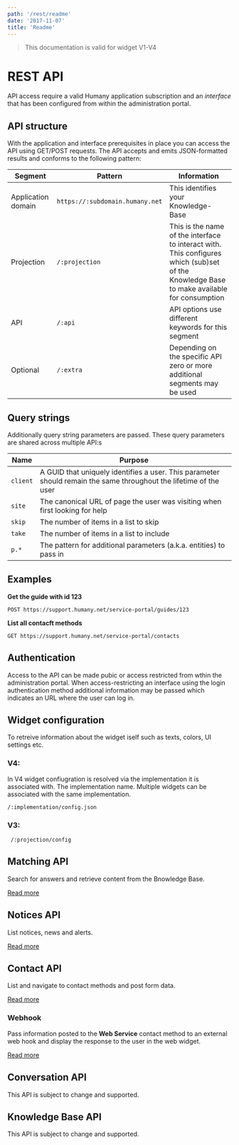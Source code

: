 ```yaml
---
path: '/rest/readme'
date: '2017-11-07'
title: 'Readme'
---
```


> This documentation is valid for widget V1-V4

# REST API

API access require a valid Humany application subscription and an *interface* that has been configured from within the administration portal.

## API structure

With the application and interface prerequisites in place you can access the API using GET/POST requests. The API accepts and emits JSON-formatted results and conforms to the following pattern:

| Segment               | Pattern           | Information     |
|-----------------------|-------------------|-----------------|
| Application domain    | ```https://:subdomain.humany.net``` | This identifies your Knowledge-Base |
| Projection            | ```/:projection```                  | This is the name of the interface to interact with. This configures which (sub)set of the Knowledge Base to make available for consumption |
| API                   | ```/:api```                         | API options use different keywords for this segment |
| Optional              | ```/:extra```                       | Depending on the specific API zero or more additional segments may be used |

## Query strings

Additionally query string parameters are passed. These query parameters are shared across multiple API:s

| Name   | Purpose |
|--------|---------|
| ```client```     | A GUID that uniquely identifies a user. This parameter should remain the same throughout the lifetime of the user |
| ```site```       | The canonical URL of page the user was visiting when first looking for help |
| ```skip```       | The number of items in a list to skip |
| ```take```       | The number of items in a list to include |
| ```p.*```        | The pattern for additional parameters (a.k.a. entities) to pass in |

## Examples

**Get the guide with id 123**

```
POST https://support.humany.net/service-portal/guides/123
```

**List all contacft methods**

```
GET https://support.humany.net/service-portal/contacts
```

## Authentication

Access to the API can be made pubic or access restricted from wthin the administration portal. When access-restricting an interface using the login authentication method additional information may be passed which indicates an URL where the user can log in. 

## Widget configuration

To retreive information about the widget iself such as texts, colors, UI settings etc.

### V4:

In V4 widget confiugration is resolved via the implementation it is associated with. The implementation name. Multiple widgets can be associated with the same implementation.

```
/:implementation/config.json
```

### V3:
```
 /:projection/config
```

## Matching API

Search for answers and retrieve content from the Bnowledge Base.

[Read more](matching.md)

## Notices API

List notices, news and alerts.

[Read more](notices.md)

## Contact API

List and navigate to contact methods and post form data.

[Read more](contact.md)

### Webhook

Pass information posted to the **Web Service** contact method to an external web hook and display the response to the user in the web widget.

[Read more](webhook.md)

## Conversation API

This API is subject to change and supported.

## Knowledge Base API

This API is subject to change and supported.

